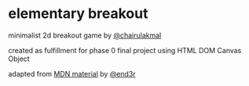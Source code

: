 # elementary breakout
minimalist 2d breakout game by [@chairulakmal](https://chairulakmal.github.io)

created as fulfillment for phase 0 final project using HTML DOM Canvas Object

adapted from [MDN material](https://github.com/end3r/Canvas-gamedev-workshop) by [@end3r](https://github.com/end3r)
